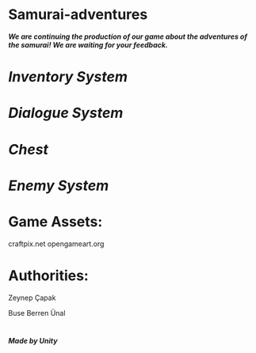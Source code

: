 # Samurai-adventures
<b><i> We are continuing the production of our game about the adventures of the samurai! We are waiting for your feedback. </i></b>
# <i> Inventory System </i>


# <i> Dialogue System </i>

# <i> Chest </i>


# <i> Enemy System </i>

# Game Assets: 
craftpix.net
opengameart.org

# Authorities:

Zeynep Çapak

Buse Berren Ünal

# 
<b><i> Made by Unity </i></b>






